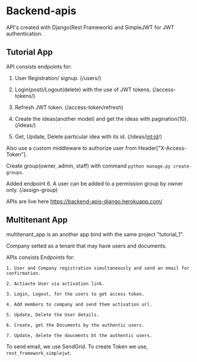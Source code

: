 # Backend-apis

API's created with Django(Rest Framework) and SimpleJWT for JWT authentication.

## Tutorial App

API consists endpoints for:

  1. User Registration/ signup. (/users/)

  2. Login(post)/Logout(delete) with the use of JWT tokens. (/access-tokens/)

  3. Refresh JWT token. (/access-token/refresh)
  
  4. Create the ideas(another model) and get the ideas with pagination(10). (/ideas/)
  
  5. Get, Update, Delete particular idea with its id. (/ideas/<int:id>/)
 

Also use a custom middleware to authorize user from Header["X-Access-Token"].


Create group(owner, admin, staff) with command `python manage.py create-groups`.

Added endpoint 6. A user can be added to a permission group by owner only. (/assign-group)

APIs are live here https://backend-apis-django.herokuapp.com/


## Multitenant App

multitenant_app is an another app bind with the same project "tutorial_1".

Company setted as a tenant that may have users and documents.

APIs consists Endpoints for:

    1. User and Company registration simultaneously and send an email for confirmation.

    2. Actiavte User via activation link.

    3. Login, Logout, for the users to get access token.

    4. Add members to company and send them activation url.

    5. Update, Delete the User details.

    6. Create, get the Documents by the authentic users.

    7. Update, delete the doucments bt the authentic users.

To send email, we use SendGrid. To create Token we use, `rest_framework_simplejwt`.


